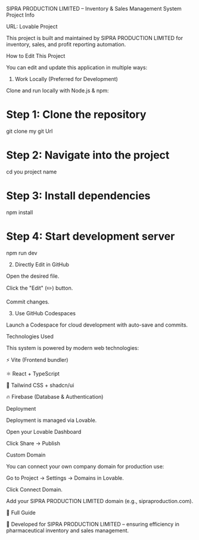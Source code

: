 SIPRA PRODUCTION LIMITED – Inventory & Sales Management System
Project Info

URL: Lovable Project

This project is built and maintained by SIPRA PRODUCTION LIMITED for inventory, sales, and profit reporting automation.

How to Edit This Project

You can edit and update this application in multiple ways:


1. Work Locally (Preferred for Development)

Clone and run locally with Node.js & npm:

# Step 1: Clone the repository
git clone my git Url

# Step 2: Navigate into the project
cd you project name

# Step 3: Install dependencies
npm install

# Step 4: Start development server
npm run dev

2. Directly Edit in GitHub

Open the desired file.

Click the "Edit" (✏️) button.

Commit changes.

3. Use GitHub Codespaces

Launch a Codespace for cloud development with auto-save and commits.

Technologies Used

This system is powered by modern web technologies:

⚡ Vite (Frontend bundler)

⚛ React + TypeScript

🎨 Tailwind CSS + shadcn/ui

🔥 Firebase (Database & Authentication)

Deployment

Deployment is managed via Lovable.

Open your Lovable Dashboard

Click Share → Publish

Custom Domain

You can connect your own company domain for production use:

Go to Project → Settings → Domains in Lovable.

Click Connect Domain.

Add your SIPRA PRODUCTION LIMITED domain (e.g., sipraproduction.com).

📖 Full Guide

🚀 Developed for SIPRA PRODUCTION LIMITED – ensuring efficiency in pharmaceutical inventory and sales management.
